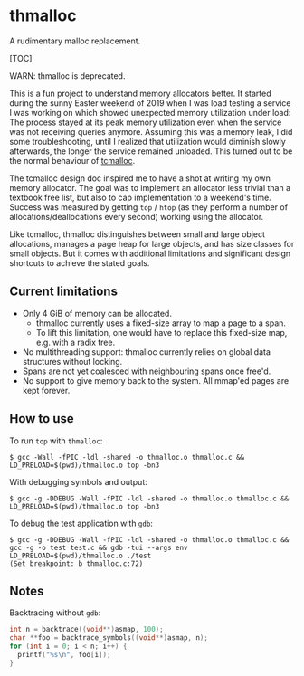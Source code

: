 # thmalloc
A rudimentary malloc replacement.

[TOC]

WARN: thmalloc is deprecated.

This is a fun project to understand memory allocators better. It started
during the sunny Easter weekend of 2019 when I was load testing a service I was working on
which showed unexpected memory utilization under load: The process stayed at its peak memory
utilization even when the service was not receiving queries anymore. Assuming this was a
memory leak, I did some troubleshooting, until I realized that utilization would diminish
slowly afterwards, the longer the service remained unloaded. This turned out to be the normal
behaviour of [tcmalloc](http://goog-perftools.sourceforge.net/doc/tcmalloc.html).

The tcmalloc design doc inspired me to have a shot at writing my own memory allocator. The
goal was to implement an allocator less trivial than a textbook free list, but also to cap
implementation to a weekend's time. Success was measured by getting `top` / `htop` (as they
perform a number of allocations/deallocations every second) working using the allocator.

Like tcmalloc, thmalloc distinguishes between small and large object allocations, manages
a page heap for large objects, and has size classes for small objects. But it comes with
additional limitations and significant design shortcuts to achieve the stated goals. 

## Current limitations

* Only 4 GiB of memory can be allocated.
  * thmalloc currently uses a fixed-size array to map a page to a span.
  * To lift this limitation, one would have to replace this fixed-size map, e.g. with a radix tree.
* No multithreading support: thmalloc currently relies on global data structures without locking.
* Spans are not yet coalesced with neighbouring spans once free'd.
* No support to give memory back to the system. All mmap'ed pages are kept forever.

## How to use

To run `top` with `thmalloc`:

```shell
$ gcc -Wall -fPIC -ldl -shared -o thmalloc.o thmalloc.c && LD_PRELOAD=$(pwd)/thmalloc.o top -bn3
```

With debugging symbols and output:

```shell
$ gcc -g -DDEBUG -Wall -fPIC -ldl -shared -o thmalloc.o thmalloc.c && LD_PRELOAD=$(pwd)/thmalloc.o top -bn3
```

To debug the test application with `gdb`:

```shell
$ gcc -g -DDEBUG -Wall -fPIC -ldl -shared -o thmalloc.o thmalloc.c && gcc -g -o test test.c && gdb -tui --args env LD_PRELOAD=$(pwd)/thmalloc.o ./test
(Set breakpoint: b thmalloc.c:72)
```

## Notes

Backtracing without `gdb`:

```c
int n = backtrace((void**)asmap, 100);
char **foo = backtrace_symbols((void**)asmap, n);
for (int i = 0; i < n; i++) {
  printf("%s\n", foo[i]);
}
```

